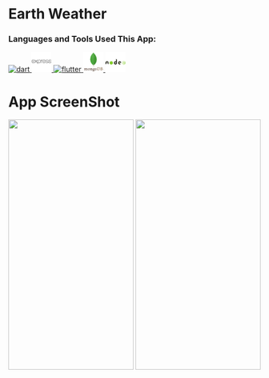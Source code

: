 # Earth Weather
<p align="left">
</p>

<h3 align="left">Languages and Tools Used This App:</h3>
<p align="left"> <a href="https://dart.dev" target="_blank" rel="noreferrer"> <img src="https://www.vectorlogo.zone/logos/dartlang/dartlang-icon.svg" alt="dart" width="40" height="40"/> </a> <a href="https://expressjs.com" target="_blank" rel="noreferrer"> <img src="https://raw.githubusercontent.com/devicons/devicon/master/icons/express/express-original-wordmark.svg" alt="express" width="40" height="40"/> </a> <a href="https://flutter.dev" target="_blank" rel="noreferrer"> <img src="https://www.vectorlogo.zone/logos/flutterio/flutterio-icon.svg" alt="flutter" width="40" height="40"/> </a> <a href="https://www.mongodb.com/" target="_blank" rel="noreferrer"> <img src="https://raw.githubusercontent.com/devicons/devicon/master/icons/mongodb/mongodb-original-wordmark.svg" alt="mongodb" width="40" height="40"/> </a> <a href="https://nodejs.org" target="_blank" rel="noreferrer"> <img src="https://raw.githubusercontent.com/devicons/devicon/master/icons/nodejs/nodejs-original-wordmark.svg" alt="nodejs" width="40" height="40"/> </a> </p>

# App ScreenShot
 <p float="left">
  <img src="https://github.com/RDdev04/temp_app/assets/76545854/b0d004c0-b488-45c0-a823-9fc8d9e3bc15" width="250" height="500" />
  <img src="https://github.com/RDdev04/temp_app/assets/76545854/aee277b2-268e-416d-a5d4-545798f8a207" width="250" height="500" /> 

  </p>

